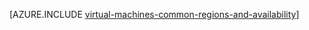 <properties
   pageTitle="Regions and availability for Linux VMs | Azure"
   description="Learn about the regions and availability features for running Linux virtual machines in Azure"
   services="virtual-machines-linux"
   documentationCenter=""
   authors="iainfoulds"
   manager="timlt"
   editor=""/>

<tags
   ms.service="virtual-machines-linux"
   ms.devlang="na"
   ms.topic="article"
   ms.tgt_pltfrm="vm-linux"
   ms.workload="infrastructure-services"
   ms.date="10/10/2016"
   wacn.date=""
   ms.author="iainfou"/>

[AZURE.INCLUDE [virtual-machines-common-regions-and-availability](../../includes/virtual-machines-common-regions-and-availability.md)]